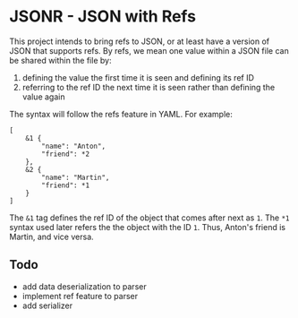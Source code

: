 # JSONR - JSON with Refs

This project intends to bring refs to JSON, or at least
have a version of JSON that supports refs. By refs, we mean
one value within a JSON file can be shared within the file
by:

1. defining the value the first time it is seen and defining its ref ID
2. referring to the ref ID the next time it is seen rather than defining the value again

The syntax will follow the refs feature in YAML. For example:

```
[
    &1 {
        "name": "Anton",
        "friend": *2
    },
    &2 {
        "name": "Martin",
        "friend": *1
    }
]
```

The `&1` tag defines the ref ID of the object that comes after
next as `1`. The `*1` syntax used later refers the the object
with the ID `1`. Thus, Anton's friend is Martin, and vice versa.

## Todo

* add data deserialization to parser
* implement ref feature to parser
* add serializer
